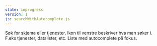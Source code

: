 ```yaml
---
state: inprogress
version: 1
js: searchWithAutocomplete.js
---
```

Søk for skjema eller tjenester. Ikon til venstre beskriver hva man søker i. F.eks tjenester, datalister, etc. Liste med autocomplete på fokus.